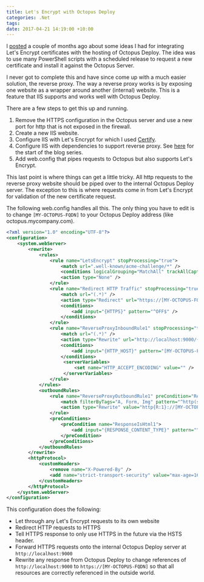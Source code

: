 ```yaml
---
title: Let's Encrypt with Octopus Deploy
categories: .Net
tags: 
date: 2017-04-21 14:19:00 +10:00
---
```


I [posted][0] a couple of months ago about some ideas I had for integrating Let's Encrypt certificates with the hosting of Octopus Deploy. The idea was to use many PowerShell scripts with a scheduled release to request a new certificate and install it against the Octopus Server. 

I never got to complete this and have since come up with a much easier solution, the reverse proxy. The way a reverse proxy works is by exposing one website as a wrapper around another (internal) website. This is a feature that IIS supports and works well with Octopus Deploy.

<!--more-->

There are a few steps to get this up and running.

1. Remove the HTTPS configuration in the Octopus server and use a new port for http that is not exposed in the firewall. 
2. Create a new IIS website.
3. Configure IIS with Let's Encrypt for which I used [Certify][1].
4. Configure IIS with dependencies to support reverse proxy. See [here][2] for the start of the blog series.
5. Add web.config that pipes requests to Octopus but also supports Let's Encrypt.

This last point is where things can get a little tricky. All http requests to the reverse proxy website should be piped over to the internal Octopus Deploy server. The exception to this is where requests come in from Let's Encrypt for validation of the new certificate request. 

The following web.config handles all this. The only thing you have to edit is to change ```[MY-OCTOPUS-FQDN]``` to your Octopus Deploy address (like octopus.mycompany.com).

```xml
<?xml version="1.0" encoding="UTF-8"?>
<configuration>
    <system.webServer>
        <rewrite>
            <rules>
                <rule name="LetsEncrypt" stopProcessing="true">
                    <match url=".well-known/acme-challenge/*" />
                    <conditions logicalGrouping="MatchAll" trackAllCaptures="false" />
                    <action type="None" />
                </rule>
                <rule name="Redirect HTTP Traffic" stopProcessing="true">
                    <match url="(.*)" />
                    <action type="Redirect" url="https://[MY-OCTOPUS-FQDN]/" />
                    <conditions>
                        <add input="{HTTPS}" pattern="^OFF$" />
                    </conditions>
                </rule>
                <rule name="ReverseProxyInboundRule1" stopProcessing="true">
                    <match url="(.*)" />
                    <action type="Rewrite" url="http://localhost:9000/{R:1}" />
                    <conditions>
                        <add input="{HTTP_HOST}" pattern="[MY-OCTOPUS-FQDN](.*)" />
                    </conditions>
                     <serverVariables>
                         <set name="HTTP_ACCEPT_ENCODING" value="" />
                     </serverVariables>
                </rule>
            </rules>
            <outboundRules>
                <rule name="ReverseProxyOutboundRule1" preCondition="ResponseIsHtml1">
                    <match filterByTags="A, Form, Img" pattern="^http(s)?://localhost:9000/(.*)" />
                    <action type="Rewrite" value="http{R:1}://[MY-OCTOPUS-FQDN]/{R:2}" />
                </rule>
                <preConditions>
                    <preCondition name="ResponseIsHtml1">
                        <add input="{RESPONSE_CONTENT_TYPE}" pattern="^text/html" />
                    </preCondition>
                </preConditions>
            </outboundRules>
        </rewrite>
        <httpProtocol>
            <customHeaders>
                <remove name="X-Powered-By" />
                <add name="strict-transport-security" value="max-age=16070400" />
            </customHeaders>
        </httpProtocol>
    </system.webServer>
</configuration>
```

This configuration does the following:

* Let through any Let's Encrypt requests to its own website
* Redirect HTTP requests to HTTPS
* Tell HTTPS response to only use HTTPS in the future via the HSTS header. 
* Forward HTTPS requests onto the internal Octopus Deploy server at ```http://localhost:9000```
* Rewrite any response from Octopus Deploy to change references of ```http://localhost:9000``` to ```https://[MY-OCTOPUS-FQDN]``` so that all resources are correctly referenced in the outside world.

[0]: /2017/02/01/octopus-deploy-lets-encrypt-dns/
[1]: https://certify.webprofusion.com/
[2]: https://blogs.msdn.microsoft.com/friis/2016/08/25/setup-iis-with-url-rewrite-as-a-reverse-proxy-for-real-world-apps/
